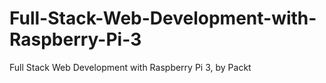 # Full-Stack-Web-Development-with-Raspberry-Pi-3
Full Stack Web Development with Raspberry Pi 3, by Packt
